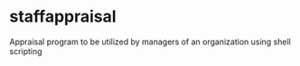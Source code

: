 # staffappraisal
Appraisal program to be utilized by managers of an organization using shell scripting
